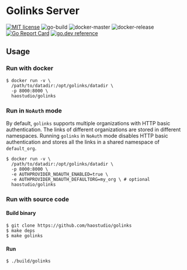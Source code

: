 # Golinks Server

[![MIT license](https://img.shields.io/badge/License-MIT-blue.svg)](https://github.com/haostudio/golinks/blob/master/LICENSE)
![go-build](https://github.com/haostudio/golinks/workflows/go-build/badge.svg)
![docker-master](https://github.com/haostudio/golinks/workflows/docker-master/badge.svg)
![docker-release](https://github.com/haostudio/golinks/workflows/docker-release/badge.svg)
[![Go Report Card](https://goreportcard.com/badge/github.com/haostudio/golinks)](https://goreportcard.com/report/github.com/haostudio/golinks)
[![go.dev reference](https://img.shields.io/badge/go.dev-reference-007d9c?logo=go&logoColor=white&style=flat-square)](https://pkg.go.dev/github.com/haostudio/golinks)

## Usage

### Run with docker

```
$ docker run -v \
  /path/to/datadir:/opt/golinks/datadir \
  -p 8000:8000 \
  haostudio/golinks
```

### Run in `NoAuth` mode

By default, `golinks` supports multiple organizations with HTTP basic
authentication. The links of different organizations are stored in different
namespaces. Running `golinks` in `NoAuth` mode disables HTTP basic
authentication and stores all the links in a shared namespace of `default_org`.

```
$ docker run -v \
  /path/to/datadir:/opt/golinks/datadir \
  -p 8000:8000 \
  -e AUTHPROVIDER_NOAUTH_ENABLED=true \
  -e AUTHPROVIDER_NOAUTH_DEFAULTORG=my_org \ # optional
  haostudio/golinks
```

### Run with source code

#### Build binary

```
$ git clone https://github.com/haostudio/golinks
$ make deps
$ make golinks
```

#### Run

```
$ ./build/golinks
```
